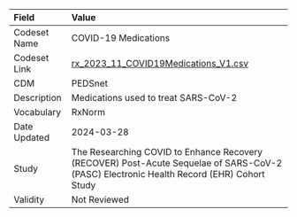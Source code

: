 |Field        |Value                                                                                                                                    |
|:------------|:----------------------------------------------------------------------------------------------------------------------------------------|
|Codeset Name |COVID-19 Medications                                                                                                                     |
|Codeset Link |[rx_2023_11_COVID19Medications_V1.csv](https://github.com/PEDSnet/Variable-Dictionary/blob/main/drugs/rx_2023_11_COVID19Medications_V1.csv)|
|CDM          |PEDSnet                                                                                                                                  |
|Description  |Medications used to treat SARS-CoV-2                                                                                                     |
|Vocabulary   |RxNorm                                                                                                                                   |
|Date Updated |2024-03-28                                                                                                                               |
|Study        |The Researching COVID to Enhance Recovery (RECOVER) Post-Acute Sequelae of SARS-CoV-2 (PASC) Electronic Health Record (EHR) Cohort Study |
|Validity     |Not Reviewed                                                                                                                             |
